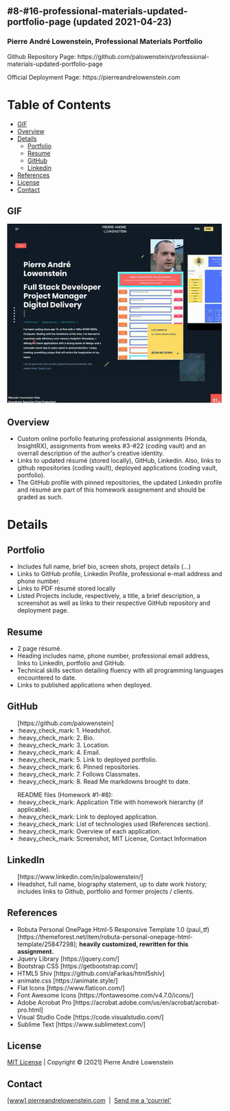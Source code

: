 ## #8-#16-professional-materials-updated-portfolio-page (updated 2021-04-23)

<h3>Pierre Andr&eacute; Lowenstein, Professional Materials Portfolio</h3>
<p>Github Repository Page: https://github.com/palowenstein/professional-materials-updated-portfolio-page</p>
<p>Official Deployment Page: https://pierreandrelowenstein.com</p>

# Table of Contents
  * [GIF](#Gif)
  * [Overview](#Overview)
  * [Details](#Details)
	* [Portfolio](#Portfolio)
  	* [Resume](#Resume)
  	* [GitHub](#GitHub)
  	* [Linkedin](#Linkedin)
  * [References](#References)
  * [License](#License)
  * [Contact](#Contact)

## GIF
![Pierre Andr&eacute; Lowenstein, Professional Materials Portfolio (GIF)](./demo_assets/16-pierre-andre-lowenstein-portfolio-demo.gif?raw=true "Pierre Andr&eacut; Lowenstein, Professional Materials Portfolio")

## Overview
<ul>
<li>Custom online porfolio featuring professional assignments (Honda, InsightRX), assignments from weeks #3-#22 (coding vault) and an overrall description of the author's creative identity.</li>
<li>Links to updated r&eacute;sum&eacute; (stored locally), GitHub, Linkedin. Also, links to github repositories (coding vault), deployed applications (coding vault, portfolio).</li>
<li>The GitHub profile with pinned repositories, the updated Linkedin profile and r&eacute;sum&eacute; are part of this homework assignement and should be graded as such.</li>
</ul>

# Details

## Portfolio
<ul>
  <li>Includes full name, brief bio, screen shots, project details (...)</li>
  <li>Links to GitHub profile, Linkedin Profile, professional e-mail address and phone number.</li>
  <li>Links to PDF r&eacute;sum&eacute; stored locally</li>
  <li>Listed Projects include, respectively, a title, a brief description, a screenshot as well as links to their respective GitHub repository and deployment page.</li>
</ul>

## Resume
<ul>
  <li>2 page r&eacute;sum&eacute;.</li>
  <li>Heading includes name, phone number, professional email address, links to LinkedIn, portfolio and GitHub.</li>
  <li>Technical skills section detailing fluency with all programming languages encountered to date.</li>
  <li>Links to published applications when deployed.</li>
</ul>

## GitHub
<ul>[https://github.com/palowenstein]
  <li>:heavy_check_mark: 1. Headshot.</li>
  <li>:heavy_check_mark: 2. Bio.</li>
  <li>:heavy_check_mark: 3. Location.</li>
  <li>:heavy_check_mark: 4. Email.</li>
  <li>:heavy_check_mark: 5. Link to deployed portfolio.</li>
  <li>:heavy_check_mark: 6. Pinned repositories.</li>
  <li>:heavy_check_mark: 7. Follows Classmates.</li>
  <li>:heavy_check_mark: 8. Read Me markdowns brought to date.</li>
</ul>

<ul>README files (Homework #1-#8):
  <li>:heavy_check_mark: Application Title with homework hierarchy (if applicable).</li>
  <li>:heavy_check_mark: Link to deployed application.</li>
  <li>:heavy_check_mark: List of technologies used (References section).</li>
  <li>:heavy_check_mark: Overview of each application.</li>
  <li>:heavy_check_mark: Screenshot, MIT License, Contact Information</li>
</ul>

## LinkedIn
<ul>[https://www.linkedin.com/in/palowenstein/]
  <li>Headshot, full name, biography statement, up to date work history; includes links to Github, portfolio and former projects / clients.</li>
</ul> 

## References
<ul>
<li>Robuta Personal OnePage Html-5 Responsive Template 1.0 (paul_tf) [https://themeforest.net/item/robuta-personal-onepage-html-template/25847298]; <strong>heavily customized, rewritten for this assignment.</strong></li>
<li>Jquery Library [https://jquery.com/]</li>
<li>Bootstrap CSS [https://getbootstrap.com/]</li>
<li>HTML5 Shiv [https://github.com/aFarkas/html5shiv]</li>
<li>animate.css [https://animate.style/]</li>
<li>Flat Icons [https://www.flaticon.com/]</li>
<li>Font Awesome Icons [https://fontawesome.com/v4.7.0/icons/]</li>
<li>Adobe Acrobat Pro [https://acrobat.adobe.com/us/en/acrobat/acrobat-pro.html]</li>
<li>Visual Studio Code [https://code.visualstudio.com/]</li>
<li>Sublime Text [https://www.sublimetext.com/]</li>
</ul>

## License
<p>
<a href="./MITlicense.txt">MIT License</a> | Copyright © [2021] Pierre André Lowenstein
</p>

## Contact
<p>
<a href="https://pierreandrelowenstein.com" title="[www] Pierre Andr&eacute; Lowenstein" target="_blank">[www] pierreandrelowenstein.com</a>
&nbsp;|&nbsp;
<a href="mailto:coder@pierreandrelowenstein.com" title="Courriel">Send me a 'courriel'</a>
</p>